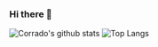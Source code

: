 ### Hi there 👋
![Corrado's github stats](https://github-readme-stats.vercel.app/api?username=githcorrado&show_icons=true&count_private=true)
![Top Langs](https://github-readme-stats.vercel.app/api/top-langs/?username=githcorrado&hide=html)

<!--
**GitHCoRradO/githcorrado** is a ✨ _special_ ✨ repository because its `README.md` (this file) appears on your GitHub profile.

Here are some ideas to get you started:

- 🔭 I’m currently working on ...
- 🌱 I’m currently learning ...
- 👯 I’m looking to collaborate on ...
- 🤔 I’m looking for help with ...
- 💬 Ask me about ...
- 📫 How to reach me: ...
- 😄 Pronouns: ...
- ⚡ Fun fact: ...
-->
